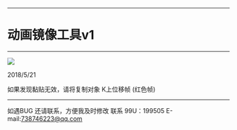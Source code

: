 

---
# 动画镜像工具v1
-------------

![](https://github.com/4698to/Joetime.linetool.bar/blob/master/anim_mirror/anim_mirror_img_04.png)

2018/5/21

如果发现黏贴无效，请将复制对象 K上位移帧 (红色帧)

------------------------------
如遇BUG 还请联系，方便我及时修改
联系 99U：199505  E-mail:738746223@qq.com






